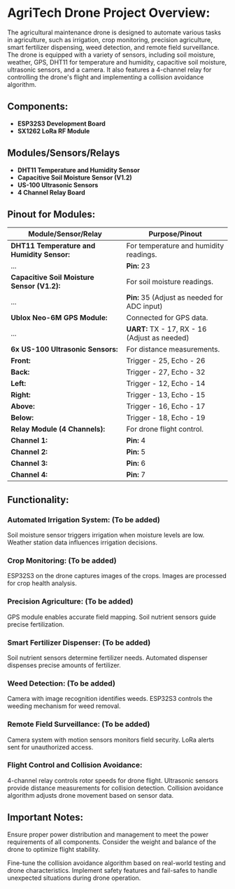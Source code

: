 # AgriTech Drone Project Overview:
The agricultural maintenance drone is designed to automate various tasks in agriculture, such as irrigation, crop monitoring, precision agriculture, smart fertilizer dispensing, weed detection, and remote field surveillance. The drone is equipped with a variety of sensors, including soil moisture, weather, GPS, DHT11 for temperature and humidity, capacitive soil moisture, ultrasonic sensors, and a camera. It also features a 4-channel relay for controlling the drone's flight and implementing a collision avoidance algorithm.

## Components:
- **ESP32S3 Development Board**
- **SX1262 LoRa RF Module**

## Modules/Sensors/Relays
- **DHT11 Temperature and Humidity Sensor**
- **Capacitive Soil Moisture Sensor (V1.2)**
- **US-100 Ultrasonic Sensors**
- **4 Channel Relay Board**

## Pinout for Modules:

| Module/Sensor/Relay | Purpose/Pinout |
| --- | --- |
| **DHT11 Temperature and Humidity Sensor:** | For temperature and humidity readings. |
| ... | **Pin:** 23 |
| **Capacitive Soil Moisture Sensor (V1.2):** | For soil moisture readings. |
| ... | **Pin:** 35 (Adjust as needed for ADC input) |
| **Ublox Neo-6M GPS Module:** | Connected for GPS data. |
| ... | **UART:** TX - 17, RX - 16 (Adjust as needed) |
| **6x US-100 Ultrasonic Sensors:** | For distance measurements. |
| **Front:** | Trigger - 25, Echo - 26 |
| **Back:**  | Trigger - 27, Echo - 32 |
| **Left:** | Trigger - 12, Echo - 14 |
| **Right:** | Trigger - 13, Echo - 15  |
| **Above:** | Trigger - 16, Echo - 17 |
| **Below:** | Trigger - 18, Echo - 19 |
| **Relay Module (4 Channels):** | For drone flight control. |
| **Channel 1:** | **Pin:** 4 |
| **Channel 2:** | **Pin:** 5 |
| **Channel 3:** | **Pin:** 6 |
| **Channel 4:** | **Pin:** 7 |


## Functionality:

### Automated Irrigation System: (To be added)
Soil moisture sensor triggers irrigation when moisture levels are low.
Weather station data influences irrigation decisions.

### Crop Monitoring: (To be added)
ESP32S3 on the drone captures images of the crops.
Images are processed for crop health analysis.

### Precision Agriculture: (To be added)
GPS module enables accurate field mapping.
Soil nutrient sensors guide precise fertilization.

### Smart Fertilizer Dispenser: (To be added)
Soil nutrient sensors determine fertilizer needs.
Automated dispenser dispenses precise amounts of fertilizer.

### Weed Detection: (To be added)
Camera with image recognition identifies weeds.
ESP32S3 controls the weeding mechanism for weed removal.

### Remote Field Surveillance: (To be added)
Camera system with motion sensors monitors field security.
LoRa alerts sent for unauthorized access.

### Flight Control and Collision Avoidance:
4-channel relay controls rotor speeds for drone flight.
Ultrasonic sensors provide distance measurements for collision detection.
Collision avoidance algorithm adjusts drone movement based on sensor data.

## Important Notes:
Ensure proper power distribution and management to meet the power requirements of all components.
Consider the weight and balance of the drone to optimize flight stability.

Fine-tune the collision avoidance algorithm based on real-world testing and drone characteristics.
Implement safety features and fail-safes to handle unexpected situations during drone operation.
